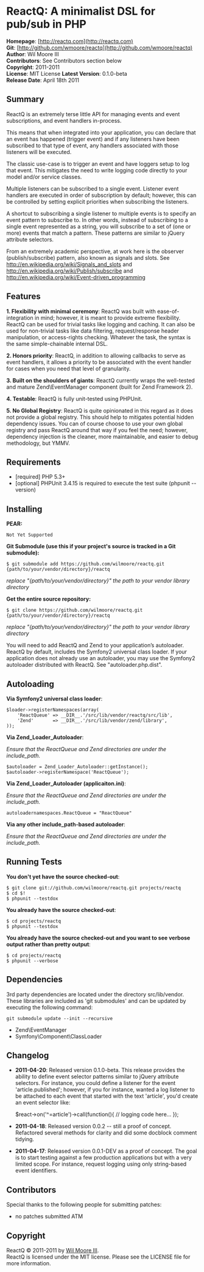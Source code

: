 ReactQ: A minimalist DSL for pub/sub in PHP
===========================================

**Homepage**:       [http://reactq.com](http://reactq.com)  
**Git**:            [http://github.com/wmoore/reactq](http://github.com/wmoore/reactq)  
**Author**:         Wil Moore III   
**Contributors**:   See Contributors section below  
**Copyright**:      2011-2011   
**License**:        MIT License 
**Latest Version**: 0.1.0-beta  
**Release Date**:   April 18th 2011 


Summary
-------

ReactQ is an extremely terse little API for managing events and event subscriptions, and event handlers in-process.

This means that when integrated into your application, you can declare that an event has happened (trigger event) and if
any listeners have been subscribed to that type of event, any handlers associated with those listeners will be executed.

The classic use-case is to trigger an event and have loggers setup to log that event. This mitigates the need to write
logging code directly to your model and/or service classes.

Multiple listeners can be subscribed to a single event. Listener event handlers are executed in order of subscription
by default; however, this can be controlled by setting explicit priorities when subscribing the listeners.

A shortcut to subscribing a single listener to multiple events is to specify an event pattern to subscribe to. In other
words, instead of subscribing to a single event represented as a string, you will subscribe to a set of (one or more)
events that match a pattern. These patterns are similar to jQuery attribute selectors.

From an extremely academic perspective, at work here is the observer (publish/subscribe) pattern, also known as signals
and slots. See http://en.wikipedia.org/wiki/Signals_and_slots and http://en.wikipedia.org/wiki/Publish/subscribe and
http://en.wikipedia.org/wiki/Event-driven_programming


Features
--------

**1. Flexibility with minimal ceremony**: ReactQ was built with ease-of-integration in mind; however, it is meant to
provide extreme flexibility. ReactQ can be used for trivial tasks like logging and caching. It can also be used for
non-trivial tasks like data filtering, request/response header manipulation, or access-rights checking. Whatever the
task, the syntax is the same simple-chainable internal DSL.
                                                                             
**2. Honors priority**: ReactQ, in addition to allowing callbacks to serve as event handlers, it allows a priority
to be associated with the event handler for cases when you need that level of granularity.

**3. Built on the shoulders of giants**: ReactQ currently wraps the well-tested and mature Zend\EventManager
component (built for Zend Framework 2).

**4. Testable**: ReactQ is fully unit-tested using PHPUnit.

**5. No Global Registry**: ReactQ is quite opinionated in this regard as it does not provide a global registry. This
should help to mitigates potential hidden dependency issues. You can of course choose to use your own global registry
and pass ReactQ around that way if you feel the need; however, dependency injection is the cleaner, more maintainable,
and easier to debug methodology, but YMMV.


Requirements
------------

*   [required] PHP 5.3+
*   [optional] PHPUnit 3.4.15 is required to execute the test suite (phpunit --version)


Installing
----------

**PEAR:**

    Not Yet Supported

**Git Submodule (use this if your project's source is tracked in a Git submodule):**

    $ git submodule add https://github.com/wilmoore/reactq.git {path/to/your/vendor/directory}/reactq

*replace "{path/to/your/vendor/directory}" the path to your vendor library directory*
 
**Get the entire source repository:**

    $ git clone https://github.com/wilmoore/reactq.git {path/to/your/vendor/directory}/reactq

*replace "{path/to/your/vendor/directory}" the path to your vendor library directory*
    
You will need to add ReactQ and Zend to your application’s autoloader. ReactQ by default, includes the Symfony2 universal class loader. If your application does not already use an autoloader, you may use the Symfony2 autoloader distributed with ReactQ. See "autoloader.php.dist".


Autoloading
-----------

**Via Symfony2 universal class loader**:

    $loader->registerNamespaces(array(
        'ReactQueue' => __DIR__.'/src/lib/vendor/reactq/src/lib',
        'Zend'       => __DIR__.'/src/lib/vendor/zend/library',
    ));


**Via Zend_Loader_Autoloader**:

*Ensure that the ReactQueue and Zend directories are under the include_path.*

    $autoloader = Zend_Loader_Autoloader::getInstance();
    $autoloader->registerNamespace('ReactQueue');


**Via Zend_Loader_Autoloader (applicaiton.ini)**:

*Ensure that the ReactQueue and Zend directories are under the include_path.*

    autoloadernamespaces.ReactQueue = "ReactQueue"


**Via any other include_path-based autoloader**:

*Ensure that the ReactQueue and Zend directories are under the include_path.*


Running Tests
-------------

**You don't yet have the source checked-out**:

    $ git clone git://github.com/wilmoore/reactq.git projects/reactq
    $ cd $!
    $ phpunit --testdox

**You already have the source checked-out**:

    $ cd projects/reactq
    $ phpunit --testdox

**You already have the source checked-out and you want to see verbose output rather than pretty output**:

    $ cd projects/reactq
    $ phpunit --verbose


Dependencies
------------

3rd party dependencies are located under the directory src/lib/vendor. These libraries are included as 'git submodules'
and can be updated by executing the following command:

    git submodule update --init --recursive

*   Zend\\EventManager
*   Symfony\\Component\\ClassLoader


Changelog
---------

-   **2011-04-20**: Released version 0.1.0-beta. This release provides the ability to define event selector
    patterns similar to jQuery attribute selectors. For instance, you could define a listener for the event
    'article.published'; however, if you for instance, wanted a log listener to be attached to each event
    that started with the text 'article', you'd create an event selector like:

    $react->on('^=article')->call(function(){ // logging code here... });

-   **2011-04-18**: Released version 0.0.2 -- still a proof of concept. Refactored several methods for clarity
    and did some docblock comment tidying.

-   **2011-04-17**: Released version 0.0.1-DEV as a proof of concept. The goal is to start testing against a few
    production applications but with a very limited scope. For instance, request logging using only string-based
    event identifiers.


Contributors
------------

Special thanks to the following people for submitting patches:

* no patches submitted ATM


Copyright
---------

ReactQ &copy; 2011-2011 by [Wil Moore III](mailto:wil.moore@wilmoore.com).  
ReactQ is licensed under the MIT license.  Please see the LICENSE file for more information.    

